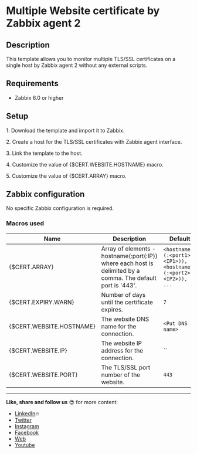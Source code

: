
# Multiple Website certificate by Zabbix agent 2

## Description

This template allows you to monitor multiple TLS/SSL certificates on a single host by Zabbix agent 2 without any external scripts.

## Requirements
 - Zabbix 6.0 or higher

## Setup

1\. Download the template and import it to Zabbix.

2\. Create a host for the TLS/SSL certificates with Zabbix agent interface.

3\. Link the template to the host.

4\. Customize the value of {$CERT.WEBSITE.HOSTNAME} macro.

5\. Customize the value of {$CERT.ARRAY} macro.

## Zabbix configuration

No specific Zabbix configuration is required.

### Macros used

|Name|Description|Default|
|----|-----------|-------|
|{$CERT.ARRAY}|Array of elements - hostname(:port(:IP)) where each host is delimited by a comma. The default port is '443'.|`<hostname1>(:<port1>(:<IP1>)),<hostname2>(:<port2>(:<IP2>)), ...`|
|{$CERT.EXPIRY.WARN}|Number of days until the certificate expires.|`7`|
|{$CERT.WEBSITE.HOSTNAME}|The website DNS name for the connection.|`<Put DNS name>`|
|{$CERT.WEBSITE.IP}|The website IP address for the connection.|`` |
|{$CERT.WEBSITE.PORT}|The TLS/SSL port number of the website.|`443`|

---
**Like, share and follow us** 😍 for more content:
- [LinkedIn](https://www.linkedin.com/company/initmax/)🔥
- [Twitter](https://twitter.com/initmax)
- [Instagram](https://www.instagram.com/initmax/)
- [Facebook](https://www.facebook.com/initmax)
- [Web](https://www.initmax.cz/)
- [Youtube](https://www.youtube.com/@initmax1)
